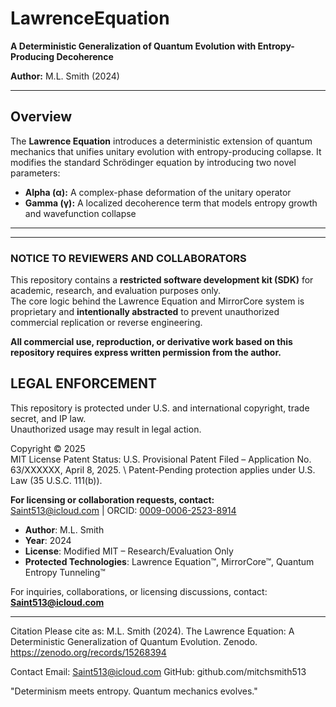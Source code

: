 # LawrenceEquation

**A Deterministic Generalization of Quantum Evolution with Entropy-Producing Decoherence**


**Author:** M.L. Smith (2024)

---

## Overview

The **Lawrence Equation** introduces a deterministic extension of quantum mechanics that unifies unitary evolution with entropy-producing collapse. It modifies the standard Schrödinger equation by introducing two novel parameters:

- **Alpha (α):** A complex-phase deformation of the unitary operator  
- **Gamma (γ):** A localized decoherence term that models entropy growth and wavefunction collapse

---


---

### NOTICE TO REVIEWERS AND COLLABORATORS

This repository contains a **restricted software development kit (SDK)** for academic, research, and evaluation purposes only.  
The core logic behind the Lawrence Equation and MirrorCore system is proprietary and **intentionally abstracted** to prevent unauthorized commercial replication or reverse engineering.

**All commercial use, reproduction, or derivative work based on this repository requires express written permission from the author.**
## LEGAL ENFORCEMENT

This repository is protected under U.S. and international copyright, trade secret, and IP law.  
Unauthorized usage may result in legal action.
 
Copyright © 2025  
MIT License
Patent Status: U.S. Provisional Patent Filed – Application No. 63/XXXXXX, April 8, 2025. \\
Patent-Pending protection applies under U.S. Law (35 U.S.C. 111(b)).


**For licensing or collaboration requests, contact:**  
Saint513@icloud.com | ORCID: [0009-0006-2523-8914](https://orcid.org/0009-0006-2523-8914)
- **Author**: M.L. Smith  
- **Year**: 2024  
- **License**: Modified MIT – Research/Evaluation Only  
- **Protected Technologies**: Lawrence Equation™, MirrorCore™, Quantum Entropy Tunneling™

For inquiries, collaborations, or licensing discussions, contact: **Saint513@icloud.com**

---

Citation
Please cite as:
M.L. Smith (2024). The Lawrence Equation: A Deterministic Generalization of Quantum Evolution. Zenodo. https://zenodo.org/records/15268394

Contact
Email: Saint513@icloud.com
GitHub: github.com/mitchsmith513

"Determinism meets entropy. Quantum mechanics evolves."
